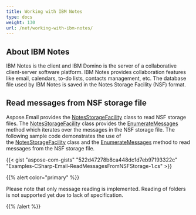 ```yaml
---
title: Working with IBM Notes
type: docs
weight: 130
url: /net/working-with-ibm-notes/
---
```



## **About IBM Notes**
IBM Notes is the client and IBM Domino is the server of a collaborative client-server software platform. IBM Notes provides collaboration features like email, calendars, to-do lists, contacts management, etc. The database file used by IBM Notes is saved in the Notes Storage Facility (NSF) format.
## **Read messages from NSF storage file**
Aspose.Email provides the [NotesStorageFacility](https://apireference.aspose.com/net/email/aspose.email.storage.nsf/notesstoragefacility) class to read NSF storage files. The [NotesStorageFacility](https://apireference.aspose.com/net/email/aspose.email.storage.nsf/notesstoragefacility) class provides the [EnumerateMessages](https://apireference.aspose.com/net/email/aspose.email.storage.nsf/notesstoragefacility/methods/enumeratemessages) method which iterates over the messages in the NSF storage file. The following sample code demonstrates the use of the [NotesStorageFacility](https://apireference.aspose.com/net/email/aspose.email.storage.nsf/notesstoragefacility) class and the [EnumerateMessages](https://apireference.aspose.com/net/email/aspose.email.storage.nsf/notesstoragefacility/methods/enumeratemessages) method to read messages from the NSF storage file. 



{{< gist "aspose-com-gists" "522d47278b8ca448dc1d7eb97193322c" "Examples-CSharp-Email-ReadMessagesFromNSFStorage-1.cs" >}}

{{% alert color="primary" %}} 

Please note that only message reading is implemented. Reading of folders is not supported yet due to lack of specification.

{{% /alert %}}
